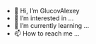 - 👋 Hi, I’m GlucovAlexey
- 👀 I’m interested in ...
- 🌱 I’m currently learning ...
- 📫 How to reach me ...
<!---
GlucovAlexey/GlucovAlexey is a ✨ special ✨ repository because its `README.md` (this file) appears on your GitHub profile.
You can click the Preview link to take a look at your changes.
--->
